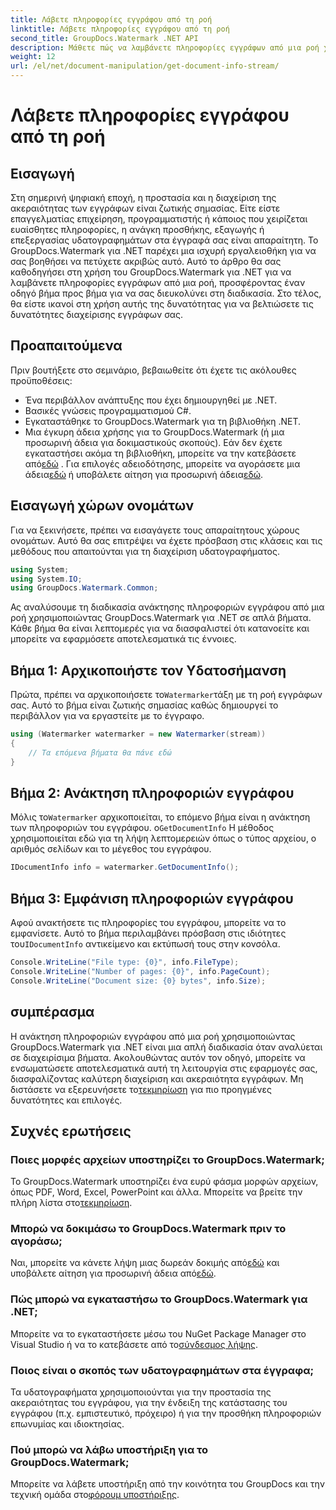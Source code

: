 ```yaml
---
title: Λάβετε πληροφορίες εγγράφου από τη ροή
linktitle: Λάβετε πληροφορίες εγγράφου από τη ροή
second_title: GroupDocs.Watermark .NET API
description: Μάθετε πώς να λαμβάνετε πληροφορίες εγγράφων από μια ροή χρησιμοποιώντας το GroupDocs.Watermark για .NET με αυτόν τον αναλυτικό οδηγό. Οι δυνατότητες διαχείρισης εγγράφων σας χωρίς κόπο.
weight: 12
url: /el/net/document-manipulation/get-document-info-stream/
---
```


# Λάβετε πληροφορίες εγγράφου από τη ροή

## Εισαγωγή
Στη σημερινή ψηφιακή εποχή, η προστασία και η διαχείριση της ακεραιότητας των εγγράφων είναι ζωτικής σημασίας. Είτε είστε επαγγελματίας επιχείρηση, προγραμματιστής ή κάποιος που χειρίζεται ευαίσθητες πληροφορίες, η ανάγκη προσθήκης, εξαγωγής ή επεξεργασίας υδατογραφημάτων στα έγγραφά σας είναι απαραίτητη. Το GroupDocs.Watermark για .NET παρέχει μια ισχυρή εργαλειοθήκη για να σας βοηθήσει να πετύχετε ακριβώς αυτό. Αυτό το άρθρο θα σας καθοδηγήσει στη χρήση του GroupDocs.Watermark για .NET για να λαμβάνετε πληροφορίες εγγράφων από μια ροή, προσφέροντας έναν οδηγό βήμα προς βήμα για να σας διευκολύνει στη διαδικασία. Στο τέλος, θα είστε ικανοί στη χρήση αυτής της δυνατότητας για να βελτιώσετε τις δυνατότητες διαχείρισης εγγράφων σας.
## Προαπαιτούμενα
Πριν βουτήξετε στο σεμινάριο, βεβαιωθείτε ότι έχετε τις ακόλουθες προϋποθέσεις:
- Ένα περιβάλλον ανάπτυξης που έχει δημιουργηθεί με .NET.
- Βασικές γνώσεις προγραμματισμού C#.
- Εγκαταστάθηκε το GroupDocs.Watermark για τη βιβλιοθήκη .NET.
- Μια έγκυρη άδεια χρήσης για το GroupDocs.Watermark (ή μια προσωρινή άδεια για δοκιμαστικούς σκοπούς).
 Εάν δεν έχετε εγκαταστήσει ακόμα τη βιβλιοθήκη, μπορείτε να την κατεβάσετε από[εδώ](https://releases.groupdocs.com/Watermark/net/) . Για επιλογές αδειοδότησης, μπορείτε να αγοράσετε μια άδεια[εδώ](https://purchase.groupdocs.com/buy) ή υποβάλετε αίτηση για προσωρινή άδεια[εδώ](https://purchase.groupdocs.com/temporary-license/).
## Εισαγωγή χώρων ονομάτων
Για να ξεκινήσετε, πρέπει να εισαγάγετε τους απαραίτητους χώρους ονομάτων. Αυτό θα σας επιτρέψει να έχετε πρόσβαση στις κλάσεις και τις μεθόδους που απαιτούνται για τη διαχείριση υδατογραφήματος.
```csharp
using System;
using System.IO;
using GroupDocs.Watermark.Common;
```
Ας αναλύσουμε τη διαδικασία ανάκτησης πληροφοριών εγγράφου από μια ροή χρησιμοποιώντας GroupDocs.Watermark για .NET σε απλά βήματα. Κάθε βήμα θα είναι λεπτομερές για να διασφαλιστεί ότι κατανοείτε και μπορείτε να εφαρμόσετε αποτελεσματικά τις έννοιες.
## Βήμα 1: Αρχικοποιήστε τον Υδατοσήμανση
 Πρώτα, πρέπει να αρχικοποιήσετε το`Watermarker`τάξη με τη ροή εγγράφων σας. Αυτό το βήμα είναι ζωτικής σημασίας καθώς δημιουργεί το περιβάλλον για να εργαστείτε με το έγγραφο.
```csharp
using (Watermarker watermarker = new Watermarker(stream))
{
    // Τα επόμενα βήματα θα πάνε εδώ
}
```
## Βήμα 2: Ανάκτηση πληροφοριών εγγράφου
 Μόλις το`Watermarker` αρχικοποιείται, το επόμενο βήμα είναι η ανάκτηση των πληροφοριών του εγγράφου. ο`GetDocumentInfo` Η μέθοδος χρησιμοποιείται εδώ για τη λήψη λεπτομερειών όπως ο τύπος αρχείου, ο αριθμός σελίδων και το μέγεθος του εγγράφου.
```csharp
IDocumentInfo info = watermarker.GetDocumentInfo();
```
## Βήμα 3: Εμφάνιση πληροφοριών εγγράφου
 Αφού ανακτήσετε τις πληροφορίες του εγγράφου, μπορείτε να το εμφανίσετε. Αυτό το βήμα περιλαμβάνει πρόσβαση στις ιδιότητες του`IDocumentInfo` αντικείμενο και εκτύπωσή τους στην κονσόλα.
```csharp
Console.WriteLine("File type: {0}", info.FileType);
Console.WriteLine("Number of pages: {0}", info.PageCount);
Console.WriteLine("Document size: {0} bytes", info.Size);
```

## συμπέρασμα
 Η ανάκτηση πληροφοριών εγγράφου από μια ροή χρησιμοποιώντας GroupDocs.Watermark για .NET είναι μια απλή διαδικασία όταν αναλύεται σε διαχειρίσιμα βήματα. Ακολουθώντας αυτόν τον οδηγό, μπορείτε να ενσωματώσετε αποτελεσματικά αυτή τη λειτουργία στις εφαρμογές σας, διασφαλίζοντας καλύτερη διαχείριση και ακεραιότητα εγγράφων. Μη διστάσετε να εξερευνήσετε το[τεκμηρίωση](https://tutorials.groupdocs.com/Watermark/net/) για πιο προηγμένες δυνατότητες και επιλογές.
## Συχνές ερωτήσεις
### Ποιες μορφές αρχείων υποστηρίζει το GroupDocs.Watermark;
 Το GroupDocs.Watermark υποστηρίζει ένα ευρύ φάσμα μορφών αρχείων, όπως PDF, Word, Excel, PowerPoint και άλλα. Μπορείτε να βρείτε την πλήρη λίστα στο[τεκμηρίωση](https://tutorials.groupdocs.com/Watermark/net/).
### Μπορώ να δοκιμάσω το GroupDocs.Watermark πριν το αγοράσω;
 Ναι, μπορείτε να κάνετε λήψη μιας δωρεάν δοκιμής από[εδώ](https://releases.groupdocs.com/) και υποβάλετε αίτηση για προσωρινή άδεια από[εδώ](https://purchase.groupdocs.com/temporary-license/).
### Πώς μπορώ να εγκαταστήσω το GroupDocs.Watermark για .NET;
 Μπορείτε να το εγκαταστήσετε μέσω του NuGet Package Manager στο Visual Studio ή να το κατεβάσετε από το[σύνδεσμος λήψης](https://releases.groupdocs.com/Watermark/net/).
### Ποιος είναι ο σκοπός των υδατογραφημάτων στα έγγραφα;
Τα υδατογραφήματα χρησιμοποιούνται για την προστασία της ακεραιότητας του εγγράφου, για την ένδειξη της κατάστασης του εγγράφου (π.χ. εμπιστευτικό, πρόχειρο) ή για την προσθήκη πληροφοριών επωνυμίας και ιδιοκτησίας.
### Πού μπορώ να λάβω υποστήριξη για το GroupDocs.Watermark;
 Μπορείτε να λάβετε υποστήριξη από την κοινότητα του GroupDocs και την τεχνική ομάδα στο[φόρουμ υποστήριξης](https://forum.groupdocs.com/c/watermark/19).